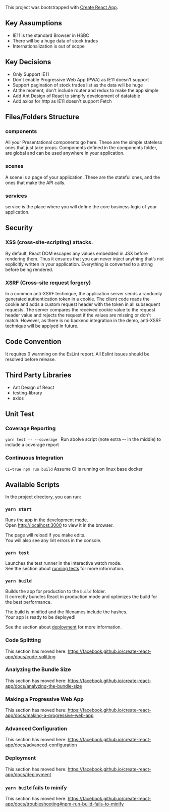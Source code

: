 This project was bootstrapped with [Create React App](https://github.com/facebook/create-react-app).

## Key Assumptions
* IE11 is the standard Browser in HSBC
* There will be a huge data of stock trades
* Internationalization is out of scope

## Key Decisions
* Only Support IE11
* Don't enable Progressive Web App (PWA) as IE11 doesn't support
* Support pagination of stock trades list as the data will be huge
* At the moment, don't include router and redux to make the app simple
* Add Ant Design of React to simpify development of datatable
* Add axios for http as IE11 doesn't support Fetch 
## Files/Folders Structure

### components
All your Presentational components go here. These are the simple stateless ones that just take props.
Components defined in the components folder, are global and can be used anywhere in your application.

### scenes
A scene is a page of your application. These are the stateful ones, and the ones that make the API calls.

### services
service is the place where you will define the core business logic of your application. 

## Security

### XSS (cross-site-scripting) attacks.
By default, React DOM escapes any values embedded in JSX before rendering them. Thus it ensures that you can never inject anything that’s not explicitly written in your application. Everything is converted to a string before being rendered. 

### XSRF (Cross-site request forgery)
In a common anti-XSRF technique, the application server sends a randomly generated authentication token in a cookie. The client code reads the cookie and adds a custom request header with the token in all subsequent requests. The server compares the received cookie value to the request header value and rejects the request if the values are missing or don't match.
However, as there is no backend integration in the demo, anti-XSRF technique will be applyed in future.

## Code Convention
It requires 0 warnning on the EsLint report. All Eslint issues should be resolved before release.

## Third Party Libraries
* Ant Design of React
* testing-library
* axios

## Unit Test
### Coverage Reporting
`yarn test -- --coverage `
Run abolve script (note extra -- in the middle) to include a coverage report

### Continuous Integration
`CI=true npm run build`
Assume CI is running on linux base docker

## Available Scripts

In the project directory, you can run:

### `yarn start`

Runs the app in the development mode.<br />
Open [http://localhost:3000](http://localhost:3000) to view it in the browser.

The page will reload if you make edits.<br />
You will also see any lint errors in the console.

### `yarn test`

Launches the test runner in the interactive watch mode.<br />
See the section about [running tests](https://facebook.github.io/create-react-app/docs/running-tests) for more information.

### `yarn build`

Builds the app for production to the `build` folder.<br />
It correctly bundles React in production mode and optimizes the build for the best performance.

The build is minified and the filenames include the hashes.<br />
Your app is ready to be deployed!

See the section about [deployment](https://facebook.github.io/create-react-app/docs/deployment) for more information.


### Code Splitting

This section has moved here: https://facebook.github.io/create-react-app/docs/code-splitting

### Analyzing the Bundle Size

This section has moved here: https://facebook.github.io/create-react-app/docs/analyzing-the-bundle-size

### Making a Progressive Web App

This section has moved here: https://facebook.github.io/create-react-app/docs/making-a-progressive-web-app

### Advanced Configuration

This section has moved here: https://facebook.github.io/create-react-app/docs/advanced-configuration

### Deployment

This section has moved here: https://facebook.github.io/create-react-app/docs/deployment

### `yarn build` fails to minify

This section has moved here: https://facebook.github.io/create-react-app/docs/troubleshooting#npm-run-build-fails-to-minify
